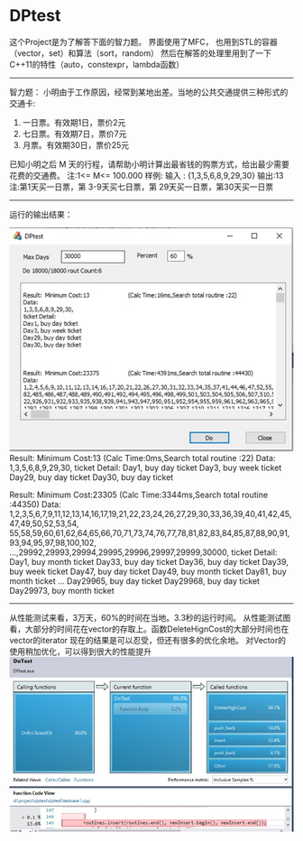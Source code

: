# DPtest
这个Project是为了解答下面的智力题。
界面使用了MFC， 也用到STL的容器（vector，set）和算法（sort，random）
然后在解答的处理里用到了一下C++11的特性（auto，constexpr，lambda函数）

---
智力题：
小明由于工作原因，经常到某地出差。当地的公共交通提供三种形式的交通卡:
1) 一日票。有效期1日，票价2元
2) 七日票。有效期7日，票价7元
3) 月票。有效期30日，票价25元

已知小明之后 M 天的行程，请帮助小明计算出最省钱的购票方式，给出最少需要花费的交通费。
注:1<= M<= 100.000
样例:
输入 : {1,3,5,6,8,9,29,30}
输出:13
注:第1天买一日票，第 3-9天买七日票，第 29天买一日票，第30天买一日票

---
运行的输出结果：

![运行结果图](https://github.com/riffle2/DPtest/blob/master/result.jpg)
Result:  Minimum Cost:13		(Calc Time:0ms,Search total routine :22)
Data:
1,3,5,6,8,9,29,30,
ticket Detail:
Day1, buy day ticket
Day3, buy week ticket
Day29, buy day ticket
Day30, buy day ticket

Result:  Minimum Cost:23305		(Calc Time:3344ms,Search total routine :44350)
Data:
1,2,3,5,6,7,9,11,12,13,14,16,17,19,21,22,23,24,26,27,29,30,33,36,39,40,41,42,45,47,49,50,52,53,54,
55,58,59,60,61,62,64,65,66,70,71,73,74,76,77,78,81,82,83,84,85,87,88,90,91,93,94,95,97,98,100,102,
...,29992,29993,29994,29995,29996,29997,29999,30000,
ticket Detail:
Day1, buy month ticket
Day33, buy day ticket
Day36, buy day ticket
Day39, buy week ticket
Day47, buy day ticket
Day49, buy month ticket
Day81, buy month ticket
...
Day29965, buy day ticket
Day29968, buy day ticket
Day29973, buy month ticket

---
从性能测试来看，3万天，60%的时间在当地。3.3秒的运行时间。
从性能测试图看，大部分的时间花在vector的存取上。函数DeleteHignCost的大部分时间也在vector的iterator
现在的结果是可以忍受，但还有很多的优化余地。 对Vector的使用稍加优化，可以得到很大的性能提升
![性能测试图](https://github.com/riffle2/DPtest/blob/master/performance.jpg)
